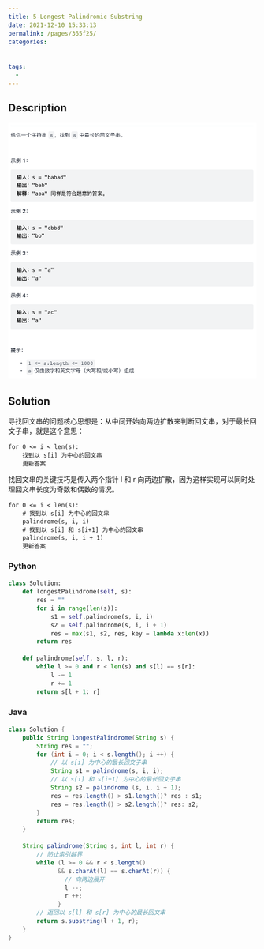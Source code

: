 ```yaml
---
title: 5-Longest Palindromic Substring
date: 2021-12-10 15:33:13
permalink: /pages/365f25/
categories:
  

tags:
  - 
---
```

## Description
![](https://raw.githubusercontent.com/emmableu/image/master/5-0.png)

## Solution

寻找回文串的问题核心思想是：从中间开始向两边扩散来判断回文串，对于最长回文子串，就是这个意思：

```
for 0 <= i < len(s):
    找到以 s[i] 为中心的回文串
    更新答案
```
找回文串的关键技巧是传入两个指针 l 和 r 向两边扩散，因为这样实现可以同时处理回文串长度为奇数和偶数的情况。

```
for 0 <= i < len(s):
    # 找到以 s[i] 为中心的回文串
    palindrome(s, i, i)
    # 找到以 s[i] 和 s[i+1] 为中心的回文串
    palindrome(s, i, i + 1)
    更新答案
```
### Python
```python
class Solution:
    def longestPalindrome(self, s):
        res = ""
        for i in range(len(s)):
            s1 = self.palindrome(s, i, i)
            s2 = self.palindrome(s, i, i + 1)
            res = max(s1, s2, res, key = lambda x:len(x))
        return res

    def palindrome(self, s, l, r):
        while l >= 0 and r < len(s) and s[l] == s[r]:
            l -= 1
            r += 1
        return s[l + 1: r]
```

### Java
```java
class Solution {
    public String longestPalindrome(String s) {
        String res = "";
        for (int i = 0; i < s.length(); i ++) {
            // 以 s[i] 为中心的最长回文子串
            String s1 = palindrome(s, i, i);
            // 以 s[i] 和 s[i+1] 为中心的最长回文子串
            String s2 = palindrome (s, i, i + 1);
            res = res.length() > s1.length()? res : s1;
            res = res.length() > s2.length()? res: s2;
        }
        return res;
    }

    String palindrome(String s, int l, int r) {
        // 防止索引越界
        while (l >= 0 && r < s.length() 
              && s.charAt(l) == s.charAt(r)) {
                // 向两边展开
                l --;
                r ++;
              }
        // 返回以 s[l] 和 s[r] 为中心的最长回文串
        return s.substring(l + 1, r);
    }
}
```

